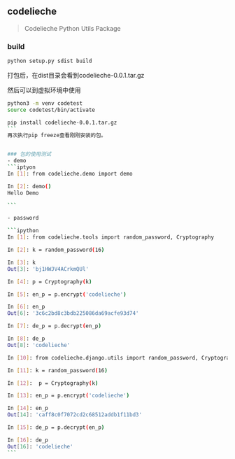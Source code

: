 ## codelieche

> Codelieche Python Utils Package


### build

```bash
python setup.py sdist build
```
打包后，在dist目录会看到codelieche-0.0.1.tar.gz

然后可以到虚拟环境中使用
````bash
python3 -m venv codetest
source codetest/bin/activate

pip install codelieche-0.0.1.tar.gz
```
再次执行pip freeze查看刚刚安装的包。


### 包的使用测试
- demo
```iptyon
In [1]: from codelieche.demo import demo

In [2]: demo()
Hello Demo

```

- password

```ipython
In [1]: from codelieche.tools import random_password, Cryptography

In [2]: k = random_password(16)

In [3]: k
Out[3]: 'bj1HWJV4ACrkmQUl'

In [4]: p = Cryptography(k)

In [5]: en_p = p.encrypt('codelieche')

In [6]: en_p
Out[6]: '3c6c2bd8c3bdb225086da69acfe93d74'

In [7]: de_p = p.decrypt(en_p)

In [8]: de_p
Out[8]: 'codelieche'

In [10]: from codelieche.django.utils import random_password, Cryptography

In [11]: k = random_password(16)

In [12]:  p = Cryptography(k)

In [13]: en_p = p.encrypt('codelieche')

In [14]: en_p
Out[14]: 'caff8c0f7072cd2c68512addb1f11bd3'

In [15]: de_p = p.decrypt(en_p)

In [16]: de_p
Out[16]: 'codelieche'
```

